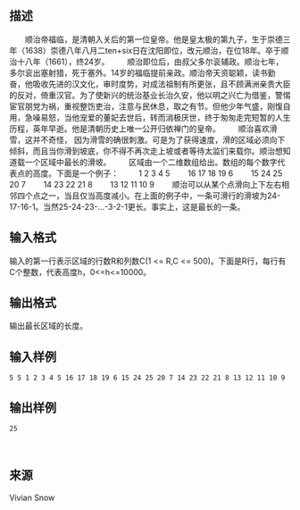 ## 描述

　　顺治帝福临，是清朝入关后的第一位皇帝。他是皇太极的第九子，生于崇德三年（1638）崇德八年八月二ten+six日在沈阳即位，改元顺治，在位18年。卒于顺治十八年（1661），终24岁。 　　顺治即位后，由叔父多尔衮辅政。顺治七年，多尔衮出塞射猎，死于塞外。14岁的福临提前亲政。顺治帝天资聪颖，读书勤奋，他吸收先进的汉文化，审时度势，对成法祖制有所更张，且不顾满洲亲贵大臣的反对，倚重汉官。为了使新兴的统治基业长治久安，他以明之兴亡为借鉴，警惕宦官朋党为祸，重视整饬吏治，注意与民休息，取之有节。但他少年气盛，刚愎自用，急噪易怒，当他宠爱的董妃去世后，转而消极厌世，终于匆匆走完短暂的人生历程，英年早逝。他是清朝历史上唯一公开归依禅门的皇帝。 　　顺治喜欢滑雪，这并不奇怪， 因为滑雪的确很刺激。可是为了获得速度，滑的区域必须向下倾斜，而且当你滑到坡底，你不得不再次走上坡或者等待太监们来载你。顺治想知道载一个区域中最长的滑坡。 　　区域由一个二维数组给出。数组的每个数字代表点的高度。下面是一个例子： 　　 1 2 3 4 5 　　16 17 18 19 6 　　15 24 25 20 7 　　14 23 22 21 8 　　13 12 11 10 9 　　顺治可以从某个点滑向上下左右相邻四个点之一，当且仅当高度减小。在上面的例子中，一条可滑行的滑坡为24-17-16-1。当然25-24-23-...-3-2-1更长。事实上，这是最长的一条。 

## 输入格式

输入的第一行表示区域的行数R和列数C(1 <= R,C <= 500)。下面是R行，每行有C个整数，代表高度h，0<=h<=10000。 

## 输出格式

输出最长区域的长度。 

## 输入样例

```plaintext
5 5 1 2 3 4 5 16 17 18 19 6 15 24 25 20 7 14 23 22 21 8 13 12 11 10 9 
```

## 输出样例

```plaintext
25 
```



 

## 来源

Vivian Snow

